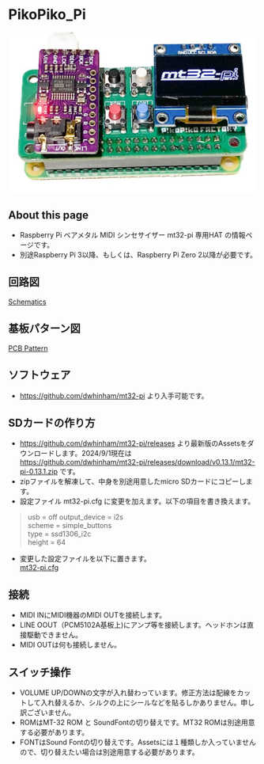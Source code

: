 # PikoPiko_Pi

![outlineiimage](/Image/PikoPiko_Pi.jpg)


## About this page
- Raspberry Pi ベアメタル MIDI シンセサイザー mt32-pi 専用HAT の情報ページです。
- 別途Raspberry Pi 3以降、もしくは、Raspberry Pi Zero 2以降が必要です。

## 回路図

[Schematics](/Hardware/mt32-pi-uHAT_schematic.pdf)

## 基板パターン図

[PCB Pattern](/Hardware/mt32-pi-uHAT_pattern.pdf)

## ソフトウェア

- https://github.com/dwhinham/mt32-pi より入手可能です。

## SDカードの作り方

- https://github.com/dwhinham/mt32-pi/releases より最新版のAssetsをダウンロードします。2024/9/1現在は　https://github.com/dwhinham/mt32-pi/releases/download/v0.13.1/mt32-pi-0.13.1.zip です。
- zipファイルを解凍して、中身を別途用意したmicro SDカードにコピーします。
- 設定ファイル mt32-pi.cfg に変更を加えます。以下の項目を書き換えます。
> usb = off
>  output_device = i2s  
> scheme = simple_buttons  
> type = ssd1306_i2c  
> height = 64  

- 変更した設定ファイルを以下に置きます。  
 [mt32-pi.cfg](/Software/mt32-pi.cfg)

## 接続
- MIDI INにMIDI機器のMIDI OUTを接続します。
- LINE OOUT（PCM5102A基板上)にアンプ等を接続します。ヘッドホンは直接駆動できません。
- MIDI OUTは何も接続しません。

## スイッチ操作
- VOLUME UP/DOWNの文字が入れ替わっています。修正方法は配線をカットして入れ替えるか、シルクの上にシールなどを貼るしかありません。申し訳ございません。
- ROMはMT-32 ROM と SoundFontの切り替えです。MT32 ROMは別途用意する必要があります。  
- FONTはSound Fontの切り替えです。Assetsには１種類しか入っていませんので、切り替えたい場合は別途用意する必要があります。

  
